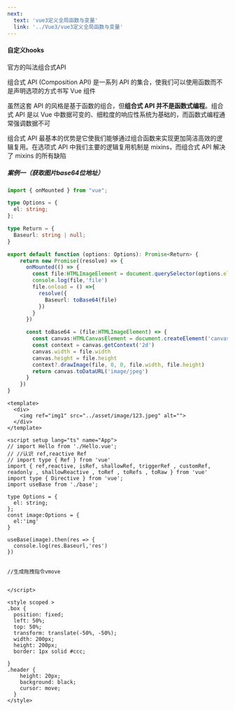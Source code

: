 ```yaml
---
next:
  text: 'vue3定义全局函数与变量'
  link: '../Vue3/vue3定义全局函数与变量'
---
```

#### 自定义hooks

官方的叫法组合式API

组合式 API (Composition API) 是一系列 API 的集合，使我们可以使用函数而不是声明选项的方式书写 Vue 组件

虽然这套 API 的风格是基于函数的组合，但**组合式 API 并不是函数式编程**。组合式 API 是以 Vue 中数据可变的、细粒度的响应性系统为基础的，而函数式编程通常强调数据不可

组合式 API 最基本的优势是它使我们能够通过组合函数来实现更加简洁高效的逻辑复用。在选项式 API 中我们主要的逻辑复用机制是 mixins，而组合式 API 解决了 mixins 的所有缺陷

##### 案例一（获取图片base64位地址）

```ts
import { onMounted } from "vue";

type Options = {
  el: string;
};

type Return = {
  Baseurl: string | null;
}

export default function (options: Options): Promise<Return> {
    return new Promise((resolve) => {
      onMounted(() => {
        const file:HTMLImageElement = document.querySelector(options.el) as HTMLImageElement
        console.log(file,'file')
        file.onload = () =>{
          resolve({
            Baseurl: toBase64(file)
          })
        }
      })

      const toBase64 = (file:HTMLImageElement) => {
        const canvas:HTMLCanvasElement = document.createElement('canvas')
        const context = canvas.getContext('2d')
        canvas.width = file.width
        canvas.height = file.height
        context?.drawImage(file, 0, 0, file.width, file.height)
        return canvas.toDataURL('image/jpeg')
      }
    })
}
```

```vue
<template>
  <div>
    <img ref="img1" src="../asset/image/123.jpeg" alt="">
  </div>
</template>

<script setup lang="ts" name="App">
// import Hello from './Hello.vue';
// //认识 ref,reactive Ref
// import type { Ref } from 'vue'
import { ref,reactive, isRef, shallowRef, triggerRef , customRef, readonly , shallowReactive , toRef , toRefs , toRaw } from 'vue' 
import type { Directive } from 'vue';
import useBase from './base';

type Options = {
  el: string;
};
const image:Options = {
  el:'img'
}

useBase(image).then(res => {
  console.log(res.Baseurl,'res')
})


//生成拖拽指令vmove


</script>

<style scoped >
.box {
  position: fixed;
  left: 50%;
  top: 50%;
  transform: translate(-50%, -50%);
  width: 200px;
  height: 200px;
  border: 1px solid #ccc;
  
}
.header {
    height: 20px;
    background: black;
    cursor: move;
  }
</style>
```

